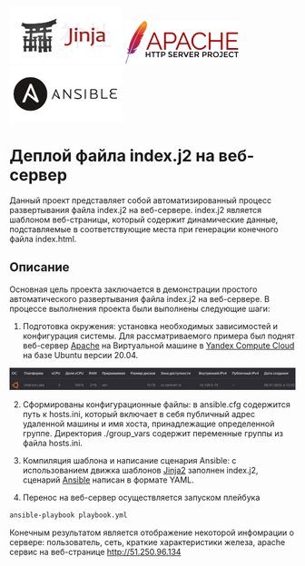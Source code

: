 ![j2](./pictures/pocoo_jinja-ar210.svg.png) ![apache](./pictures/Apache_HTTP_server_logo_(2019-present).svg.png) ![ansible](./pictures/ansible-ar21.png)
# Деплой файла index.j2 на веб-сервер
Данный проект представляет собой автоматизированный процесс развертывания файла index.j2 на веб-сервере. 
index.j2 является шаблоном веб-страницы, который содержит динамические данные, подставляемые в соответствующие места при генерации конечного файла index.html.

## Описание
Основная цель проекта заключается в демонстрации простого автоматического развертывания файла index.j2 на веб-сервере. В процессе вылолнения проекта были выполнены следующие шаги:

1. Подготовка окружения: установка необходимых зависимостей и конфигурация системы.
Для рассматриваемого примера был поднят веб-сервер [Apache](https://httpd.apache.org/docs/2.4/) на Виртуальной машине в [Yandex Compute Cloud](https://cloud.yandex.ru/docs/compute/) на базе Ubuntu версии 20.04.

![pic](./pictures/screen.png)

2. Сформированы конфигурационные файлы: в ansible.cfg содержится путь к hosts.ini, который включает в себя публичный адрес удаленной машины и имя хоста, принадлежащие определенной группе. Директория ./group_vars содержит переменные группы из файла hosts.ini.

3. Компиляция шаблона и написание сценария Ansible: с использованием движка шаблонов [Jinja2](https://jinja.palletsprojects.com/en/3.1.x/) заполнен index.j2,
сценарий [Ansible](https://docs.ansible.com/) написан в формате YAML.

3. Перенос на веб-сервер осуществляется запуском плейбука
```bash
ansible-playbook playbook.yml
```
Конечным результатом является отображение некоторой инфомрации о сервере: пользователь, сеть, краткие характеристики железа, apache сервис на веб-странице http://51.250.96.134
